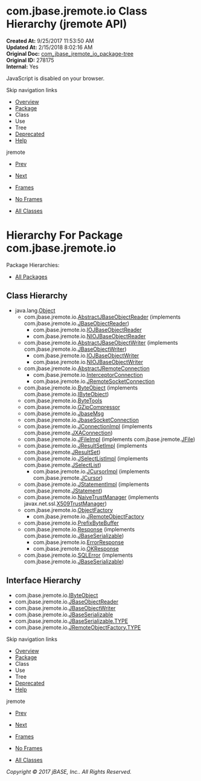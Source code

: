 # com.jbase.jremote.io Class Hierarchy (jremote   API)

**Created At:** 9/25/2017 11:53:50 AM  
**Updated At:** 2/15/2018 8:02:16 AM  
**Original Doc:** [com_jbase_jremote_io_package-tree](https://docs.jbase.com/39250-io/com_jbase_jremote_io_package-tree)  
**Original ID:** 278175  
**Internal:** Yes  

<!--<br>    try {<br>        if (location.href.indexOf('is-external=true') == -1) {<br>            parent.document.title="com.jbase.jremote.io Class Hierarchy (jremote   API)";<br>        }<br>    }<br>    catch(err) {<br>    }<br>//-->
JavaScript is disabled on your browser.

Skip navigation links

- [Overview](../../../../overview-summary.html)
- [Package](./../com.jbase.jremote.io-%28jremote---api%29)
- Class
- Use
- Tree
- [Deprecated](../../../../deprecated-list.html)
- [Help](../../../../help-doc.html)


jremote <br>

- [Prev](./../../com.jbase.jremote-class-hierarchy)
- [Next](./../charset/com.jbase.jremote.io.charset-class-hierarchy-%28jremote---api%29)


- [Frames](./.)
- [No Frames](./.)


- [All Classes](../../../../allclasses-noframe.html)


<!--<br>  allClassesLink = document.getElementById("allclasses\_navbar\_top");<br>  if(window==top) {<br>    allClassesLink.style.display = "block";<br>  }<br>  else {<br>    allClassesLink.style.display = "none";<br>  }<br>  //-->

# Hierarchy For Package com.jbase.jremote.io
Package Hierarchies:
- [All Packages](../../../../overview-tree.html)

## Class Hierarchy

- java.lang.[Object](http://java.sun.com/j2se/1.5.0/docs/api/java/lang/Object.html?is-external=true "class or interface in java.lang")
    - com.jbase.jremote.io.[AbstractJBaseObjectReader](./../abstractjbaseobjectreader-%28jremote-api%29 "class in com.jbase.jremote.io") (implements com.jbase.jremote.io.[JBaseObjectReader](./../jbaseobjectreader-%28jremote-api%29 "interface in com.jbase.jremote.io"))
        - com.jbase.jremote.io.[IOJBaseObjectReader](./../iojbaseobjectreader-%28jremote-api%29 "class in com.jbase.jremote.io")
        - com.jbase.jremote.io.[NIOJBaseObjectReader](./../niojbaseobjectreader-%28jremote-api%29 "class in com.jbase.jremote.io")
    - com.jbase.jremote.io.[AbstractJBaseObjectWriter](./../abstractjbaseobjectwriter-%28jremote-api%29 "class in com.jbase.jremote.io") (implements com.jbase.jremote.io.[JBaseObjectWriter](./../jbaseobjectwriter-%28jremote-api%29 "interface in com.jbase.jremote.io"))
        - com.jbase.jremote.io.[IOJBaseObjectWriter](./../iojbaseobjectwriter-%28jremote-api%29 "class in com.jbase.jremote.io")
        - com.jbase.jremote.io.[NIOJBaseObjectWriter](./../niojbaseobjectwriter-%28jremote-api%29 "class in com.jbase.jremote.io")
    - com.jbase.jremote.io.[AbstractJRemoteConnection](./../abstractjremoteconnection-%28jremote-api%29 "class in com.jbase.jremote.io")
        - com.jbase.jremote.io.[InterceptorConnection](./../interceptorconnection-%28jremote-api%29 "class in com.jbase.jremote.io")
        - com.jbase.jremote.io.[JRemoteSocketConnection](./../jremotesocketconnection-%28jremote-api%29 "class in com.jbase.jremote.io")
    - com.jbase.jremote.io.[ByteObject](./../byteobject-%28jremote-api%29 "class in com.jbase.jremote.io") (implements com.jbase.jremote.io.[IByteObject](./../ibyteobject-%28jremote-api%29 "interface in com.jbase.jremote.io"))
    - com.jbase.jremote.io.[ByteTools](./../bytetools-%28jremote---api%29 "class in com.jbase.jremote.io")
    - com.jbase.jremote.io.[GZipCompressor](./../gzipcompressor-%28jremote---api%29 "class in com.jbase.jremote.io")
    - com.jbase.jremote.io.[JbaseMsg](./../jbasemsg-%28jremote---api%29 "class in com.jbase.jremote.io")
    - com.jbase.jremote.io.[JbaseSocketConnection](./../jbasesocketconnection-%28jremote---api%29 "class in com.jbase.jremote.io")
    - com.jbase.jremote.io.[JConnectionImpl](./../jconnectionimpl-%28jremote-api%29 "class in com.jbase.jremote.io") (implements com.jbase.jremote.[JXAConnection](./../../jxaconnection-%28jremote-api%29 "interface in com.jbase.jremote"))
    - com.jbase.jremote.io.[JFileImpl](./../jfileimpl-%28jremote-api%29 "class in com.jbase.jremote.io") (implements com.jbase.jremote.[JFile](./../../jfile-%28jremote-api%29 "interface in com.jbase.jremote"))
    - com.jbase.jremote.io.[JResultSetImpl](./../jresultsetimpl-%28jremote-api%29 "class in com.jbase.jremote.io") (implements com.jbase.jremote.[JResultSet](./../../jresultset-%28jremote-api%29 "interface in com.jbase.jremote"))
    - com.jbase.jremote.io.[JSelectListImpl](./../jselectlistimpl-%28jremote---api%29 "class in com.jbase.jremote.io") (implements com.jbase.jremote.[JSelectList](./../../jselectlist-%28jremote-api%29 "interface in com.jbase.jremote"))
        - com.jbase.jremote.io.[JCursorImpl](./../jcursorimpl-%28jremote-api%29 "class in com.jbase.jremote.io") (implements com.jbase.jremote.[JCursor](./../../jcursor-%28jremote-api%29 "interface in com.jbase.jremote"))
    - com.jbase.jremote.io.[JStatementImpl](./../jstatementimpl-%28jremote-api%29 "class in com.jbase.jremote.io") (implements com.jbase.jremote.[JStatement](./../../jstatement-%28jremote-api%29 "interface in com.jbase.jremote"))
    - com.jbase.jremote.io.[NaiveTrustManager](./../naivetrustmanager-%28jremote---api%29 "class in com.jbase.jremote.io") (implements javax.net.ssl.[X509TrustManager](http://java.sun.com/j2se/1.5.0/docs/api/javax/net/ssl/X509TrustManager.html?is-external=true "class or interface in javax.net.ssl"))
    - com.jbase.jremote.io.[ObjectFactory](./../objectfactory-%28jremote---api%29 "class in com.jbase.jremote.io")
        - com.jbase.jremote.io.[JRemoteObjectFactory](./../jremoteobjectfactory-%28jremote---api%29 "class in com.jbase.jremote.io")
    - com.jbase.jremote.io.[PrefixByteBuffer](./../prefixbytebuffer-%28jremote---api%29 "class in com.jbase.jremote.io")
    - com.jbase.jremote.io.[Response](./../response-%28jremote-api%29 "class in com.jbase.jremote.io") (implements com.jbase.jremote.io.[JBaseSerializable](./../jbaseserializable-%28jremote-api%29 "interface in com.jbase.jremote.io"))
        - com.jbase.jremote.io.[ErrorResponse](./../errorresponse-%28jremote-api%29 "class in com.jbase.jremote.io")
        - com.jbase.jremote.io.[OKResponse](./../okresponse-%28jremote-api%29 "class in com.jbase.jremote.io")
    - com.jbase.jremote.io.[SQLError](./../sqlerror-%28jremote-api%29 "class in com.jbase.jremote.io") (implements com.jbase.jremote.io.[JBaseSerializable](./../jbaseserializable-%28jremote-api%29 "interface in com.jbase.jremote.io"))


## Interface Hierarchy

- com.jbase.jremote.io.[IByteObject](./../ibyteobject-%28jremote-api%29 "interface in com.jbase.jremote.io")
- com.jbase.jremote.io.[JBaseObjectReader](./../jbaseobjectreader-%28jremote-api%29 "interface in com.jbase.jremote.io")
- com.jbase.jremote.io.[JBaseObjectWriter](./../jbaseobjectwriter-%28jremote-api%29 "interface in com.jbase.jremote.io")
- com.jbase.jremote.io.[JBaseSerializable](./../jbaseserializable-%28jremote-api%29 "interface in com.jbase.jremote.io")
- com.jbase.jremote.io.[JBaseSerializable.TYPE](./../jbaseserializable-%28jremote-api%29 "interface in com.jbase.jremote.io")
- com.jbase.jremote.io.[JRemoteObjectFactory.TYPE](./../jremoteobjectfactory-%28jremote---api%29 "interface in com.jbase.jremote.io")

Skip navigation links

- [Overview](../../../../overview-summary.html)
- [Package](./../com.jbase.jremote.io-%28jremote---api%29)
- Class
- Use
- Tree
- [Deprecated](../../../../deprecated-list.html)
- [Help](../../../../help-doc.html)


jremote <br>

- [Prev](./../../com.jbase.jremote-class-hierarchy)
- [Next](./../charset/com.jbase.jremote.io.charset-class-hierarchy-%28jremote---api%29)


- [Frames](./.)
- [No Frames](./.)


- [All Classes](../../../../allclasses-noframe.html)


<!--<br>  allClassesLink = document.getElementById("allclasses\_navbar\_bottom");<br>  if(window==top) {<br>    allClassesLink.style.display = "block";<br>  }<br>  else {<br>    allClassesLink.style.display = "none";<br>  }<br>  //-->

*Copyright © 2017 jBASE, Inc.. All Rights Reserved.*
